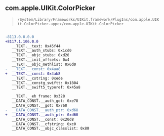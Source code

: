 ## com.apple.UIKit.ColorPicker

> `/System/Library/Frameworks/UIKit.framework/PlugIns/com.apple.UIKit.ColorPicker.appex/com.apple.UIKit.ColorPicker`

```diff

-8113.0.0.0.0
+8117.1.106.0.0
   __TEXT.__text: 0x45f44
   __TEXT.__auth_stubs: 0x1cd0
   __TEXT.__objc_stubs: 0xd20
   __TEXT.__init_offsets: 0x4
   __TEXT.__objc_methlist: 0x6d0
-  __TEXT.__const: 0x4aa8
+  __TEXT.__const: 0x4ab8
   __TEXT.__cstring: 0xede
   __TEXT.__constg_swiftt: 0x1804
   __TEXT.__swift5_typeref: 0x45a8

   __TEXT.__eh_frame: 0x328
   __DATA_CONST.__auth_got: 0xe78
   __DATA_CONST.__got: 0x760
-  __DATA_CONST.__auth_ptr: 0xd68
+  __DATA_CONST.__auth_ptr: 0xd60
   __DATA_CONST.__const: 0x20d8
   __DATA_CONST.__cfstring: 0xc0
   __DATA_CONST.__objc_classlist: 0x80

```
